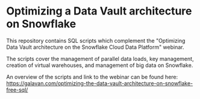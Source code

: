 # Optimizing a Data Vault architecture on Snowflake
This repository contains SQL scripts which complement the "Optimizing Data Vault architecture on the Snowflake Cloud Data Platform" webinar.

The scripts cover the management of parallel data loads, key management, creation of virtual warehouses, and management of big data on Snowflake.

An overview of the scripts and link to the webinar can be found here: 
https://galavan.com/optimizing-the-data-vault-architecture-on-snowflake-free-sql/
